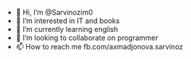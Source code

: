 - 👋 Hi, I’m @Sarvinozim0
- 👀 I’m interested in IT and books
- 🌱 I’m currently learning english
- 💞️ I’m looking to collaborate on programmer
- 📫 How to reach me fb.com/axmadjonova.sarvinoz

<!---
Sarvinozim0/Sarvinozim0 is a ✨ special ✨ repository because its `README.md` (this file) appears on your GitHub profile.
You can click the Preview link to take a look at your changes.
--->
